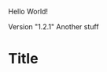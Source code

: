 Hello World!

[comment]: # (Start Replace)
Version "1.2.1"
Another stuff

[comment]: # (End Replace)


# Title
